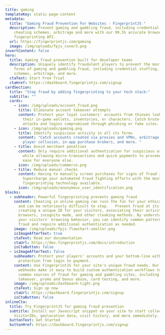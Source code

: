 ```yaml
---
title: gaming
templateKey: static-page-content
metadata:
  title: "Gaming Fraud Prevention For Websites - FingerprintJS "
  description: Prevent gaming and gambling fraud, including credential stuffing,
    cheating schemes, arbitrage and more with our 99.5% accurate browser
    fingerprinting API.
  url: https://fingerprintjs.com/gaming
  image: /img/uploads/fpjs_cover3.png
invertContent: false
hero:
  title: Gaming fraud prevention built for developer teams
  description: Uniquely identify fraudulent players to prevent the most common
    forms of gaming and gambling fraud, including credential stuffing, cheating
    schemes, arbitrage, and more.
  ctaText: Start Free Trial
  ctaHref: https://dashboard.fingerprintjs.com/signup
cardSection:
  title: "Stop fraud by adding fingerprinting to your tech stack:"
  subtitle: ""
  cards:
    - icon: /img/uploads/account_fraud.png
      title: Eliminate account takeover attempts
      content: Protect your loyal customers' accounts from thieves looking to sell
        their in-game wallets, inventories, or characters. Catch brute-force bot
        attacks and logins compromised through phishing or fake sites.
    - icon: /img/uploads/gaming.png
      title: Identify suspicious activity in all its forms
      content: "Catch accounts created via proxies and VPNs, arbitrage attempts,
        player collusion, in-app purchase brokers, and more. "
    - title: Avoid merchant penalties
      content: Only require additional authentication for suspicious or new players
        while allowing micro-transactions and quick payments to proceed with
        ease for everyone else.
      icon: /img/uploads/commerce.png
    - title: Reduce manual checks
      content: Having to manually screen purchases for signs of fraud isn't scalable.
        Supercharge your automated fraud fighting efforts with the most accurate
        fingerprinting technology available.
      icon: /img/uploads/anonymous_user_identification.png
blocks:
  - subheader: Powerful fingerprinting prevents gaming fraud
    content: Cheating in online gaming can ruin the fun for your ethical players,
      and can be notoriously difficult to stop.   Prevent fraud at its source by
      creating a unique ID for your visitors, associating their activity across
      browsers, incognito mode, and other cloaking methods. By understanding
      your visitors' browsing behavior, you can identify common patterns of
      fraud and require additional authentication as needed.
    image: /img/uploads/fpjs-flowchart-smaller.png
    isImageAfterText: true
    ctaText: Read our documentation
    ctaUrl: https://dev.fingerprintjs.com/docs/introduction
    isCtaButton: false
  - isImageAfterText: false
    subheader: Protect your players' accounts and your bottom-line with anti-fraud
      protection from login to payment.
    content: Use FingerprintJS for your site's unique fraud needs. Our API and
      webhooks make it easy to build custom authentication workflows to stop
      common sources of fraud for gaming and gambling sites, including account
      takeover, promo and bonus abuse, card testing, and more.
    image: /img/uploads/dashboard-tight.png
    ctaText: Sign up now
    ctaUrl: https://dashboard.fingerprintjs.com/signup
    isCtaButton: false
inlineCta:
  title: Try FingerprintJS for gaming fraud prevention
  subtitle: Install our Javascript snippet on your site to start collecting unique
    VisitorIDs, geolocation data, visit history, and more immediately.
  buttonText: Get Started
  buttonHref: https://dashboard.fingerprintjs.com/signup
---
```

